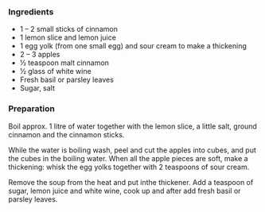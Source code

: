 
### Ingredients
- 1 – 2 small sticks of cinnamon
- 1 lemon slice and lemon juice
- 1 egg yolk (from one small egg) and sour cream to make a thickening
- 2 – 3 apples
- ½ teaspoon malt cinnamon
- ½ glass of white wine
- Fresh basil or parsley leaves
- Sugar, salt

### Preparation
  Boil approx. 1 litre of water together with the lemon slice, a little salt, ground cinnamon and the cinnamon sticks.

 While the water is boiling wash, peel and cut the apples into cubes, and put the cubes in the boiling water. When all the apple pieces are soft, make a thickening: whisk the egg yolks together with 2 teaspoons of sour cream.

 Remove the soup from the heat and put inthe thickener.   Add a teaspoon of sugar, lemon juice and white wine, cook up and after add fresh basil or parsley leaves.

  